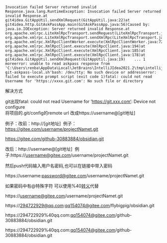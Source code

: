 ```
Invocation failed Server returned invalid Response.java.lang.RuntimeException: Invocation failed Server returned invalid Response.at git4idea.GitAppUtil.sendXmlRequest(GitAppUtil.java:22)at git4idea.http.GitAskPassApp.main(GitAskPassApp.java:56)Caused by: java.io.IOException: Server returned invalid Response.at org.apache.xmlrpc.LiteXmlRpcTransport.sendRequest(LiteXmlRpcTransport.java:242)at org.apache.xmlrpc.LiteXmlRpcTransport.sendXmlRpc(LiteXmlRpcTransport.java:90)at org.apache.xmlrpc.XmlRpcClientWorker.execute(XmlRpcClientWorker.java:72)at org.apache.xmlrpc.XmlRpcClient.execute(XmlRpcClient.java:194)at org.apache.xmlrpc.XmlRpcClient.execute(XmlRpcClient.java:185)at org.apache.xmlrpc.XmlRpcClient.execute(XmlRpcClient.java:178)at git4idea.GitAppUtil.sendXmlRequest(GitAppUtil.java:19)    ... 1 moreerror: unable to read askpass response from 'C:\Users\renba\AppData\Local\JetBrains\IntelliJIdea2021.2\tmp\intellij-git-askpass-local.sh'bash: /dev/tty: No such device or addresserror: failed to execute prompt script (exit code 1)fatal: could not read Username for 'https://xxxx.git.com': No such file or directory
```

解决方式

git出现fatal: could not read Username for ‘https://git.xxx.com‘: Device not configure  
将项目的.git/config的remote url 改成https://username@\[git地址\]

例子：改前：http://\[git地址\]  例子：https://gitee.com/username/projectNamet.git


https://gitee.com/github-30883884/obsidian.git

改后：http://username@\[git地址\]  例子:https://username@gitee.com/username/projectNamet.git

然后push代码输入用户名密码,也可以在链接中带入密码

https://username:password@gitee.com/username/projectNamet.git

如果密码中有@特殊字符 可以使用%40[转义](https://so.csdn.net/so/search?q=%E8%BD%AC%E4%B9%89&spm=1001.2101.3001.7020)代替

https://username@gitee.com/username/projectNamet.git


https://294722929@qq.com:qq154074@gitee.com/flybigpig/obsidian.git

https://294722929%40qq.com:qq154074@gitee.com/github-30883884/obsidian.git


https://294722929%40qq.com:qq154074@gitee.com/github-30883884/obsidian.git